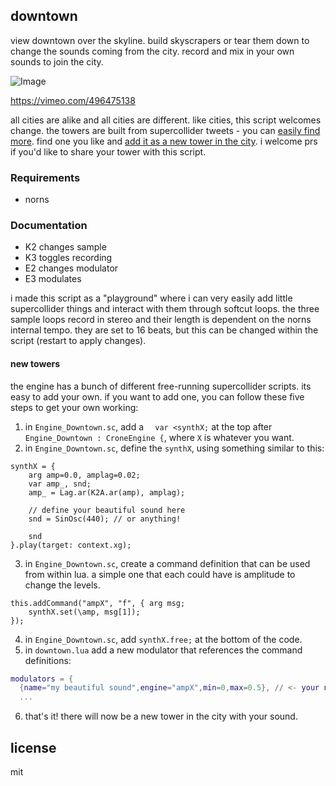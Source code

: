 ## downtown

view downtown over the skyline. build skyscrapers or tear them down to change the sounds coming from the city. record and mix in your own sounds to join the city.

![Image](https://user-images.githubusercontent.com/6550035/103465225-7859a380-4cee-11eb-981d-bc571d9b152d.png)

https://vimeo.com/496475138

all cities are alike and all cities are different. like cities, this script welcomes change. the towers are built from supercollider tweets - you can [easily find more](https://twitter.com/search?q=SinOsc%20(%23supercollider%20OR%20%23sc%20OR%20%23sctweet)&src=typed_query&f=live). find one you like and [add it as a new tower in the city](https://github.com/schollz/infinitedigits/tree/master/1#new-towers). i welcome prs if you'd like to share your tower with this script.

### Requirements

- norns

### Documentation

- K2 changes sample
- K3 toggles recording
- E2 changes modulator
- E3 modulates

i made this script as a "playground" where i can very easily add little supercollider things and interact with them through softcut loops. the three sample loops record in stereo and their length is dependent on the norns internal tempo. they are set to 16 beats, but this can be changed within the script (restart to apply changes).

#### new towers

the engine has a bunch of different free-running supercollider scripts. its easy to add your own. if you want to add one, you can follow these five steps to get your own working:

1. in `Engine_Downtown.sc`, add a `  var <synthX;` at the top after `Engine_Downtown : CroneEngine {`, where `X` is whatever you want.
2. in `Engine_Downtown.sc`, define the `synthX`, using something similar to this:

```
synthX = {
    arg amp=0.0, amplag=0.02;
    var amp_, snd;
    amp_ = Lag.ar(K2A.ar(amp), amplag);

    // define your beautiful sound here
    snd = SinOsc(440); // or anything!

    snd
}.play(target: context.xg);
```

3. in `Engine_Downtown.sc`, create a command definition that can be used from within lua. a simple one that each could have is amplitude to change the levels.

```
this.addCommand("ampX", "f", { arg msg;
    synthX.set(\amp, msg[1]);
});
```

4. in `Engine_Downtown.sc`, add `synthX.free;` at the bottom of the code.
5. in `downtown.lua` add a new modulator that references the command definitions:

```lua
modulators = {  
  {name="my beautiful sound",engine="ampX",min=0,max=0.5}, // <- your new sound here!
  ...
```

6. that's it! there will now be a new tower in the city with your sound.

## license 

mit 